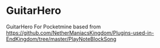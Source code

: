 # GuitarHero
GuitarHero For Pocketmine based from https://github.com/NetherManiacsKingdom/Plugins-used-in-EndKingdom/tree/master/PlayNoteBlockSong
